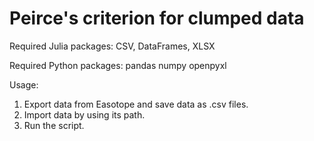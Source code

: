 # Peirce's criterion for clumped data

Required Julia packages: CSV, DataFrames, XLSX

Required Python packages: pandas numpy openpyxl

Usage: 
1. Export data from Easotope and save data as .csv files.
2. Import data by using its path.
3. Run the script.

